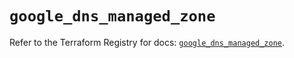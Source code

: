 # `google_dns_managed_zone`

Refer to the Terraform Registry for docs: [`google_dns_managed_zone`](https://registry.terraform.io/providers/hashicorp/google/6.49.1/docs/resources/dns_managed_zone).
